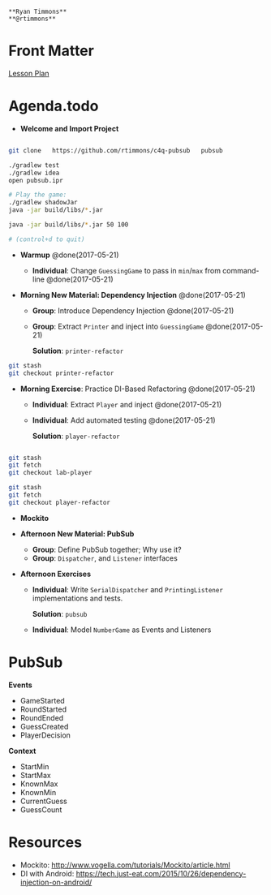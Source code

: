 	**Ryan Timmons**
	**@rtimmons**

# Front Matter

[Lesson Plan](https://docs.google.com/document/d/1dyOgdAQXVWeSzw2mJZ5A-u4uS_svcUAFDodmRR7_ugQ/edit)

# Agenda.todo

- **Welcome and Import Project**

```sh

git clone 	https://github.com/rtimmons/c4q-pubsub 	 pubsub

./gradlew test
./gradlew idea
open pubsub.ipr

# Play the game:
./gradlew shadowJar
java -jar build/libs/*.jar

java -jar build/libs/*.jar 50 100

# (control+d to quit)
```

- **Warmup** @done(2017-05-21)

	- **Individual**: Change `GuessingGame` to pass in `min`/`max` from command-line @done(2017-05-21)

- **Morning New Material: Dependency Injection** @done(2017-05-21)

	- **Group**: Introduce Dependency Injection @done(2017-05-21)
	- **Group**: Extract `Printer` and inject into `GuessingGame` @done(2017-05-21)

		**Solution**: `printer-refactor`

```sh
git stash
git checkout printer-refactor
```

- **Morning Exercise**: Practice DI-Based Refactoring @done(2017-05-21)

	- **Individual**: Extract `Player` and inject @done(2017-05-21)
	- **Individual**: Add automated testing @done(2017-05-21)

		**Solution**: `player-refactor`


```sh

git stash
git fetch
git checkout lab-player

git stash
git fetch
git checkout player-refactor

```

- **Mockito**

- **Afternoon New Material: PubSub**

	- **Group**: Define PubSub together; Why use it?
	- **Group**: `Dispatcher`, and `Listener` interfaces

- **Afternoon Exercises**

	- **Individual**: Write `SerialDispatcher` and `PrintingListener` implementations and tests.

		**Solution**: `pubsub`

	- **Individual**: Model `NumberGame` as Events and Listeners

# PubSub

**Events**

- GameStarted
- RoundStarted
- RoundEnded
- GuessCreated
- PlayerDecision

**Context**

- StartMin
- StartMax
- KnownMax
- KnownMin
- CurrentGuess
- GuessCount

# Resources

- Mockito: http://www.vogella.com/tutorials/Mockito/article.html
- DI with Android: https://tech.just-eat.com/2015/10/26/dependency-injection-on-android/
